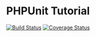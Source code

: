 # PHPUnit Tutorial

[![Build Status](https://travis-ci.org/zvoanhkietz/phpunit_tutorial.svg?branch=master)](https://travis-ci.org/zvoanhkietz/phpunit_tutorial)
[![Coverage Status](https://img.shields.io/codecov/c/github/zvoanhkietz/phpunit_tutorial.svg?style=flat-square)](https://codecov.io/gh/zvoanhkietz/phpunit_tutorial)
